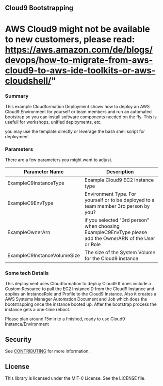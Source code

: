 ## Cloud9 Bootstrapping 

# AWS Cloud9 might not be available to new customers, please read: https://aws.amazon.com/de/blogs/devops/how-to-migrate-from-aws-cloud9-to-aws-ide-toolkits-or-aws-cloudshell/" 

### Summary
This example Cloudformation Deployment shows how to deploy an AWS Cloud9 Environment for yourself or team members and run an automated bootstrap so you can install software components needed on the fly. 
This is usefull for workshops, unified deployments, etc. 

you may use the template directly or leverage the bash shell script for deployment
### Parameters

There are a few parameters you might want to adjust. 

| Parameter Name | Description | 
| ------------- | ------------- | 
| ExampleC9InstanceType | Example Cloud9 EC2 instance type |
| ExampleC9EnvType | Environment Type. For yourself or to be deployed to a team member 3rd person by you? | 
| ExampleOwnerArn | if you selected "3rd person" when choosing ExampleC9EnvType please add the OwnerARN of the User or Role |
| ExampleC9InstanceVolumeSize | The size of the System Volume for the Cloud9 instance |

### Some tech Details
This deployment uses Cloudformation to deploy Cloud9 
It does include a Custom:Resource to pull the EC2 InstanceID from the Cloud9 Instance and applies an InstanceRole and Profile to the Cloud9 Instance. 
Also it creates a AWS Systems Manager Automation Document and Job which does the bootstrapping once the instance booted up. 
After the bootstrap process the instance gets a one-time reboot. 

Please plan around 15min to a finished, ready to use Cloud9 Instance/Environment

## Security

See [CONTRIBUTING](CONTRIBUTING.md#security-issue-notifications) for more information.

## License

This library is licensed under the MIT-0 License. See the LICENSE file.